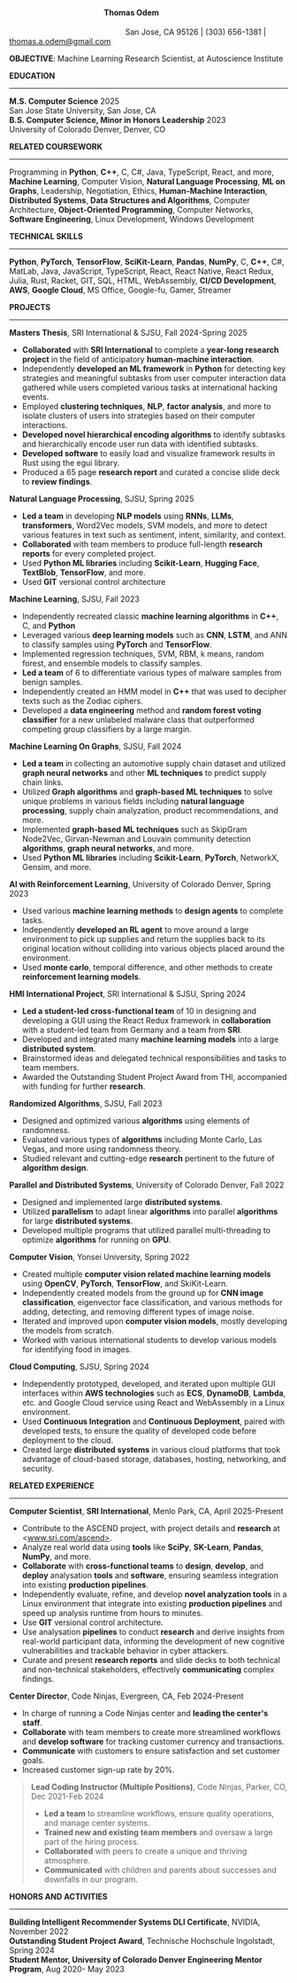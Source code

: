 ####  &emsp;&emsp;&emsp;&emsp;&emsp;&emsp;&emsp;&emsp;&emsp;&emsp;&emsp;&emsp;**Thomas Odem**

&emsp;&emsp;&emsp;&emsp;&emsp;&emsp;&emsp;&emsp;&emsp;&emsp;&emsp;&emsp;&emsp;&emsp;&emsp;San Jose, CA 95126 | (303) 656-1381 | thomas.a.odem@gmail.com

**OBJECTIVE**: Machine Learning Research Scientist, at Autoscience Institute

**EDUCATION**  

---
**M.S. Computer Science** 2025  
San Jose State University, San Jose, CA     
**B.S. Computer Science, Minor in Honors Leadership** 2023    
University of Colorado Denver, Denver, CO



**RELATED COURSEWORK**

---
Programming in **Python**, **C++**, C, C#, Java, TypeScript, React, and more, **Machine Learning**, Computer Vision, **Natural Language Processing**, **ML on Graphs**, Leadership, Negotiation, Ethics, **Human-Machine Interaction**, **Distributed Systems**, **Data Structures and Algorithms**, Computer Architecture, **Object-Oriented Programming**, Computer Networks, **Software Engineering**, Linux Development, Windows Development


**TECHNICAL SKILLS**

---
**Python**, **PyTorch**, **TensorFlow**, **SciKit-Learn**, **Pandas**, **NumPy**, C, **C++**, C#, MatLab, Java, JavaScript, TypeScript, React, React Native, React Redux, Julia, Rust, Racket, GIT, SQL, HTML, WebAssembly, **CI/CD Development**, **AWS**, **Google Cloud**, MS Office, Google-fu, Gamer, Streamer


**PROJECTS**

---
**Masters Thesis**, SRI International & SJSU, Fall 2024-Spring 2025
* **Collaborated** with **SRI International** to complete a **year-long research project** in the field of anticipatory **human-machine interaction**.
* Independently **developed an ML framework** in **Python** for detecting key strategies and meaningful subtasks from user computer interaction data gathered while users completed various tasks at international hacking events.
* Employed **clustering techniques**, **NLP**, **factor analysis**, and more to isolate clusters of users into strategies based on their computer interactions.
* **Developed novel hierarchical encoding algorithms** to identify subtasks and hierarchically encode user run data with identified subtasks.
* **Developed software** to easily load and visualize framework results in Rust using the egui library.
* Produced a 65 page **research report** and curated a concise slide deck to **review findings**.

**Natural Language Processing**, SJSU, Spring 2025
* **Led a team** in developing **NLP models** using **RNNs**, **LLMs**, **transformers**, Word2Vec models, SVM models, and more to detect various features in text such as sentiment, intent, similarity, and context.
* **Collaborated** with team members to produce full-length **research reports** for every completed project.
* Used **Python ML libraries** including **Scikit-Learn**, **Hugging Face**, **TextBlob**, **TensorFlow**, and more.
* Used **GIT** versional control architecture

**Machine Learning**, SJSU, Fall 2023
* Independently recreated classic **machine learning algorithms** in **C++**, C, and **Python**
* Leveraged various **deep learning models** such as **CNN**, **LSTM**, and ANN to classify samples using **PyTorch** and **TensorFlow**.
* Implemented regression techniques, SVM, RBM, k means, random forest, and ensemble models to classify samples.
* **Led a team** of 6 to differentiate various types of malware samples from benign samples.
* Independently created an HMM model in **C++** that was used to decipher texts such as the Zodiac ciphers.
* Developed a **data engineering** method and **random forest voting classifier** for a new unlabeled malware class that outperformed competing group classifiers by a large margin.

**Machine Learning On Graphs**, SJSU, Fall 2024
* **Led a team** in collecting an automotive supply chain dataset and utilized **graph neural networks** and other **ML techniques** to predict supply chain links.
* Utilized **Graph algorithms** and **graph-based ML techniques** to solve unique problems in various fields including **natural language processing**, supply chain analyzation, product recommendations, and more.
* Implemented **graph-based ML techniques** such as SkipGram Node2Vec, Girvan-Newman and Louvain community detection **algorithms**, **graph neural networks**, and more.
* Used **Python ML libraries** including **Scikit-Learn**, **PyTorch**, NetworkX, Gensim, and more.

**AI with Reinforcement Learning**, University of Colorado Denver, Spring 2023
* Used various **machine learning methods** to **design agents** to complete tasks.
* Independently **developed an RL agent** to move around a large environment to pick up supplies and return the supplies back to its original location without colliding into various objects placed around the environment.
* Used **monte carlo**, temporal difference, and other methods to create **reinforcement learning models**.

**HMI International Project**, SRI International & SJSU, Spring 2024
* **Led a student-led cross-functional team** of 10 in designing and developing a GUI using the React Redux framework in **collaboration** with a student-led team from Germany and a team from **SRI**.
* Developed and integrated many **machine learning models** into a large **distributed system**.
* Brainstormed ideas and delegated technical responsibilities and tasks to team members.
* Awarded the Outstanding Student Project Award from THI, accompanied with funding for further **research**.

**Randomized Algorithms**, SJSU, Fall 2023
* Designed and optimized various **algorithms** using elements of randomness.
* Evaluated various types of **algorithms** including Monte Carlo, Las Vegas, and more using randomness theory.
* Studied relevant and cutting-edge **research** pertinent to the future of **algorithm design**.

**Parallel and Distributed Systems**, University of Colorado Denver, Fall 2022
* Designed and implemented large **distributed systems**.
* Utilized **parallelism** to adapt linear **algorithms** into parallel **algorithms** for large **distributed systems**.
* Developed multiple programs that utilized parallel multi-threading to optimize **algorithms** for running on **GPU**.

**Computer Vision**, Yonsei University, Spring 2022
* Created multiple **computer vision related machine learning models** using **OpenCV**, **PyTorch**, **TensorFlow**, and SkiKit-Learn.
* Independently created models from the ground up for **CNN image classification**, eigenvector face classification, and various methods for adding, detecting, and removing different types of image noise.
* Iterated and improved upon **computer vision models**, mostly developing the models from scratch.
* Worked with various international students to develop various models for identifying food in images.

**Cloud Computing**, SJSU, Spring 2024
* Independently prototyped, developed, and iterated upon multiple GUI interfaces within **AWS technologies** such as **ECS**, **DynamoDB**, **Lambda**, etc. and Google Cloud service using React and WebAssembly in a Linux environment.
* Used **Continuous Integration** and **Continuous Deployment**, paired with developed tests, to ensure the quality of developed code before deployment to the cloud.
* Created large **distributed systems** in various cloud platforms that took advantage of cloud-based storage, databases, hosting, networking, and security.

**RELATED EXPERIENCE**

---
**Computer Scientist**, **SRI International**, Menlo Park, CA, April 2025-Present
* Contribute to the ASCEND project, with project details and **research** at <www.sri.com/ascend>.
* Analyze real world data using **tools** like **SciPy**, **SK-Learn**, **Pandas**, **NumPy**, and more.
* **Collaborate** with **cross-functional teams** to **design**, **develop**, and **deploy** analysation **tools** and **software**, ensuring seamless integration into existing **production pipelines**.
* Independently evaluate, refine, and develop **novel analyzation tools** in a Linux environment that integrate into existing **production pipelines** and speed up analysis runtime from hours to minutes.
* Use **GIT** versional control architecture.
* Use analysation **pipelines** to conduct **research** and derive insights from real-world participant data, informing the development of new cognitive vulnerabilities and trackable behavior in cyber attackers.
* Curate and present **research reports** and slide decks to both technical and non-technical stakeholders, effectively **communicating** complex findings.

**Center Director**, Code Ninjas, Evergreen, CA, Feb 2024-Present
* In charge of running a Code Ninjas center and **leading the center's staff**.
* **Collaborate** with team members to create more streamlined workflows and **develop software** for tracking customer currency and transactions.
* **Communicate** with customers to ensure satisfaction and set customer goals.
* Increased customer sign-up rate by 20%.


> **Lead Coding Instructor (Multiple Positions)**, Code Ninjas, Parker, CO, Dec 2021-Feb 2024
> * **Led a team** to streamline workflows, ensure quality operations, and manage center systems.
> * **Trained new and existing team members** and oversaw a large part of the hiring process.
> * **Collaborated** with peers to create a unique and thriving atmosphere.
> * **Communicated** with children and parents about successes and downfalls in our program.
    

**HONORS AND ACTIVITIES**

---
**Building Intelligent Recommender Systems DLI Certificate**, NVIDIA, November 2022    
**Outstanding Student Project Award**, Technische Hochschule Ingolstadt, Spring 2024    
**Student Mentor, University of Colorado Denver Engineering Mentor Program**, Aug 2020- May 2023